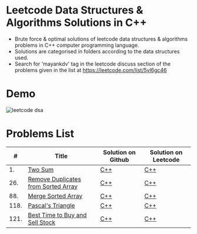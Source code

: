 # Leetcode Data Structures & Algorithms Solutions in C++
- Brute force &amp; optimal solutions of leetcode data structures &amp; algorithms problems in C++ computer programming language.
- Solutions are categorised in folders according to the data structures used.
- Search for 'mayankdv' tag in the leetcode discuss section of the problems given in the list at https://leetcode.com/list/5yl6gc46

# Demo

![leetcode dsa](https://user-images.githubusercontent.com/87348490/149465554-e6d197e1-a31c-4b5f-b1c3-fc47f7932e96.gif)

# Problems List

| # | Title | Solution on Github | Solution on Leetcode |
|---| ----- | -------- | ---------- |
|1.|[Two Sum](https://leetcode.com/problems/two-sum/) | [C++](Arrays/1_Two_Sum.cpp)|[C++](https://leetcode.com/problems/two-sum/discuss/1328401/C%2B%2B-or-Brute-force-and-Efficient-Solution-or-Time-O(N)-or-Auxiliary-Space-O(N))|
|26.|[Remove Duplicates from Sorted Array](https://leetcode.com/problems/remove-duplicates-from-sorted-array/) | [C++](Arrays/26_Remove_Duplicates_from_Sorted_Array.cpp)|[C++](https://leetcode.com/problems/remove-duplicates-from-sorted-array/discuss/1350762/C%2B%2B-or-Brute-Force-or-Optimal(Two-Pointer-Method)-or-Solution-or-Time-O(N)-or-Auxiliary-Space-O(1)-or)|
|88.|[Merge Sorted Array](https://leetcode.com/problems/merge-sorted-array/) | [C++](Arrays/88_Merge_Sorted_Array.cpp)|[C++](https://leetcode.com/problems/merge-sorted-array/discuss/1356980/C%2B%2B-or-Brute-force-or-Optimal-or-Solution-or-Time-O(N)-or-Auxiliary-Space-O(1))|
|118.|[Pascal's Triangle](https://leetcode.com/problems/pascals-triangle/) | [C++](Arrays/118_Pascal-s_Triangle.cpp)|[C++](https://leetcode.com/problems/pascals-triangle/discuss/1350114/C%2B%2B-or-Brute-Force-or-Commented-or-Solution-or-Time-O(N2)-or-Auxiliary-Space-O(1))|
|121.|[Best Time to Buy and Sell Stock](https://leetcode.com/problems/best-time-to-buy-and-sell-stock/) | [C++](Arrays/121_Best_Time_to_Buy_and_Sell_Stock.cpp)|[C++](https://leetcode.com/problems/best-time-to-buy-and-sell-stock/discuss/1330044/C%2B%2B-or-Brute-Force-or-Efficient-or-Solution-or-Time-O(N)-or-Auxiliary-Space-O(1))|
